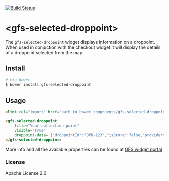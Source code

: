 [![Build Status](https://travis-ci.org/GlobalFreightSolutions/gfs-selected-droppoint.svg?branch=master)](https://travis-ci.org/GlobalFreightSolutions/gfs-selected-droppoint)


# &lt;gfs-selected-droppoint&gt;

The `gfs-selected-droppoint` widget displays information on a droppoint. When used in conjuction with the checkout widget it will display the details of a droppoint selected from the map.

## Install

```bash
# via bower
$ bower install gfs-selected-droppoint
```

## Usage
```html
<link rel="import" href="path_to_bower_components/gfs-selected-droppoint/gfs-selected-droppoint.html" />
```

<!---
```
<custom-element-demo>
    <template>
        <script src="../webcomponentsjs/webcomponents-lite.js"></script>
        <link rel="import" href="gfs-selected-droppoint.html">
        <next-code-block></next-code-block>
    </template>
</custom-element-demo>
```
-->

```html
<gfs-selected-droppoint
    title="Your collection point"
    visible="true"
    droppoint-data='{"droppointId":"DPD-123","isStore":false,"providerName":"DPD","distanceInMeters":888,"localizedDistance":"888 meters","droppointDescription":"The Pharmacy at Mayfair (Numark)","geoLocation":{"addressLines":["Shepherd Market"],"town":"London","postCode":"W1J 7UD","countryCode":"GB","directions":"The Pharmacy at Mayfair (Numark)"},"collectionSlots":[{"collectionDate":"2016-11-10T00:00:00Z","timeSlots":[{"from":"09:30","to":"17:00"}]}]}'>
</gfs-selected-droppoint>
```

More info and all the available properties can be found at [GFS widget portal](http://gfsdeveloperportal.azurewebsites.net/info/documentation/gfs-checkout/the-gfs-checkout-widgets/selected-droppoint-widget/ "The GFS Selected Droppoint Widget")


### License

Apache License 2.0
